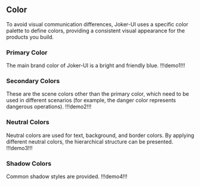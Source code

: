 ## Color

To avoid visual communication differences, Joker-UI uses a specific color palette to define colors, providing a consistent visual appearance for the products you build.

### Primary Color

The main brand color of Joker-UI is a bright and friendly blue.
!!!demo1!!!

### Secondary Colors

These are the scene colors other than the primary color, which need to be used in different scenarios (for example, the danger color represents dangerous operations).
!!!demo2!!!

### Neutral Colors

Neutral colors are used for text, background, and border colors. By applying different neutral colors, the hierarchical structure can be presented.
!!!demo3!!!

### Shadow Colors

Common shadow styles are provided.
!!!demo4!!!
